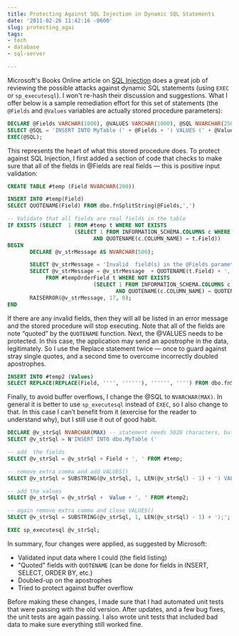 ```yaml
---
title: Protecting Against SQL Injection in Dynamic SQL Statements
date: '2011-02-26 11:42:16 -0600'
slug: protecting_agai
tags:
- tech
- database
- sql-server

---
```


Microsoft's Books Online article on [SQL
Injection](https://msdn.microsoft.com/en-us/library/ms161953%28v=SQL.90%29.aspx) does a great job of reviewing the possible attacks against dynamic
SQL statements (using `EXEC` or `sp_executesql`). I won't re-hash their discussion
and suggestions. What I offer below is a sample remediation effort for this set
of statements (the `@Fields` and `@Values` variables are actually stored procedure
parameters):

```sql
DECLARE @Fields VARCHAR(1000), @VALUES VARCHAR(1000), @SQL NVARCHAR(2500);
SELECT @SQL = 'INSERT INTO MyTable (' + @Fields + ') VALUES (' + @Values + ')';
EXEC(@SQL);
```

<!-- truncate -->

This represents the heart of what this stored procedure does. To protect against
SQL Injection, I first added a section of code that checks to make sure that all
of the fields in @Fields are real fields &mdash; this is positive input
validation:

```sql
CREATE TABLE #temp (Field NVARCHAR(200))

INSERT INTO #temp(Field)
SELECT QUOTENAME(Field) FROM dbo.fnSplitString(@Fields,',')

-- Validate that all fields are real fields in the table
IF EXISTS (SELECT  1 FROM #temp t WHERE NOT EXISTS
                     (SELECT 1 FROM INFORMATION_SCHEMA.COLUMNS c WHERE c.TABLE_NAME = 'MyTable'
                           AND QUOTENAME(c.COLUMN_NAME) = t.Field))
BEGIN
       DECLARE @v_strMessage AS NVARCHAR(500);

       SELECT @v_strMessage = 'Invalid  field(s) in the @Fields parameter detected: ';
       SELECT @v_strMessage = @v_strMessage  + QUOTENAME(t.Field) + ', '
            FROM #tempOrderField t WHERE NOT EXISTS
                           (SELECT 1 FROM INFORMATION_SCHEMA.COLUMNS c WHERE c.TABLE_NAME = 'MyTable'
                                  AND QUOTENAME(c.COLUMN_NAME) = QUOTENAME(t.Field));
       RAISERROR(@v_strMessage, 17, 0);
END
```

If there are any invalid fields, then they will all be listed in an error
message and the stored procedure will stop executing. Note that all of the
fields are note &ldquo;quoted&rdquo; by the `QUOTENAME` function. Next, the
@VALUES needs to be protected. In this case, the application may send an
apostrophe in the data, legitimately. So I use the Replace statement twice
&mdash; once to guard against stray single quotes, and a second time to overcome
incorrectly doubled apostrophes.

```sql
INSERT INTO #temp2 (Values)
SELECT REPLACE(REPLACE(Field, '''', ''''''), '''''', '''') FROM dbo.fnSplitString(@VALUES,',')
```

Finally, to avoid buffer overflows, I change the @SQL to `NVARCHAR(MAX)`. In
general it is better to use `sp_executesql` instead of `EXEC`, so I also change
to that. In this case I can&rsquo;t benefit from it (exercise for the reader to
understand why), but I still use it out of good habit.

```sql
DECLARE @v_strSql NVARCHAR(MAX) -- statement needs 5028 characters, but to protect from buffer overflows, changing to MAX
SELECT @v_strSql = N'INSERT INTO dbo.MyTable ('

-- add  the fields
SELECT @v_strSql = @v_strSql + Field + ', ' FROM #temp;

-- remove extra comma and add VALUES()
SELECT @v_strSql = SUBSTRING(@v_strSql, 1, LEN(@v_strSql) - 1) + ') VALUES (';

-- add the values
SELECT @v_strSql = @v_strSql +  Value + ', ' FROM #temp2;

-- again remove extra comma and close VALUES()
SELECT @v_strSql = SUBSTRING(@v_strSql, 1, LEN(@v_strSql) - 1) + ');';

EXEC sp_executesql @v_strSql;
```

In summary, four changes were applied, as suggested by Microsoft:

* Validated input data where I could (the field listing)
* "Quoted" fields with `QUOTENAME` (can be done for fields in INSERT, SELECT, ORDER BY, etc.)
* Doubled-up on the apostrophes
* Tried to protect against buffer overflow

Before making these changes, I made sure that I had automated unit tests that
were passing with the old version. After updates, and a few bug fixes, the unit
tests are again passing. I also wrote unit tests that included bad data to make
sure everything still worked fine.
